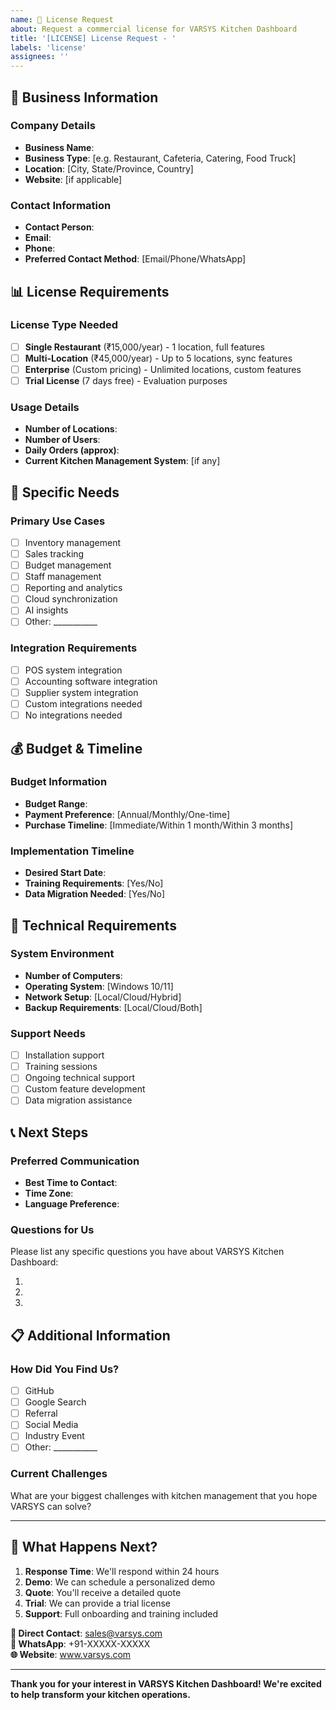 ```yaml
---
name: 🔐 License Request
about: Request a commercial license for VARSYS Kitchen Dashboard
title: '[LICENSE] License Request - '
labels: 'license'
assignees: ''
---
```


## 🏢 **Business Information**

### **Company Details**
- **Business Name**: 
- **Business Type**: [e.g. Restaurant, Cafeteria, Catering, Food Truck]
- **Location**: [City, State/Province, Country]
- **Website**: [if applicable]

### **Contact Information**
- **Contact Person**: 
- **Email**: 
- **Phone**: 
- **Preferred Contact Method**: [Email/Phone/WhatsApp]

## 📊 **License Requirements**

### **License Type Needed**
- [ ] **Single Restaurant** (₹15,000/year) - 1 location, full features
- [ ] **Multi-Location** (₹45,000/year) - Up to 5 locations, sync features
- [ ] **Enterprise** (Custom pricing) - Unlimited locations, custom features
- [ ] **Trial License** (7 days free) - Evaluation purposes

### **Usage Details**
- **Number of Locations**: 
- **Number of Users**: 
- **Daily Orders (approx)**: 
- **Current Kitchen Management System**: [if any]

## 🎯 **Specific Needs**

### **Primary Use Cases**
- [ ] Inventory management
- [ ] Sales tracking
- [ ] Budget management
- [ ] Staff management
- [ ] Reporting and analytics
- [ ] Cloud synchronization
- [ ] AI insights
- [ ] Other: ___________

### **Integration Requirements**
- [ ] POS system integration
- [ ] Accounting software integration
- [ ] Supplier system integration
- [ ] Custom integrations needed
- [ ] No integrations needed

## 💰 **Budget & Timeline**

### **Budget Information**
- **Budget Range**: 
- **Payment Preference**: [Annual/Monthly/One-time]
- **Purchase Timeline**: [Immediate/Within 1 month/Within 3 months]

### **Implementation Timeline**
- **Desired Start Date**: 
- **Training Requirements**: [Yes/No]
- **Data Migration Needed**: [Yes/No]

## 🔧 **Technical Requirements**

### **System Environment**
- **Number of Computers**: 
- **Operating System**: [Windows 10/11]
- **Network Setup**: [Local/Cloud/Hybrid]
- **Backup Requirements**: [Local/Cloud/Both]

### **Support Needs**
- [ ] Installation support
- [ ] Training sessions
- [ ] Ongoing technical support
- [ ] Custom feature development
- [ ] Data migration assistance

## 📞 **Next Steps**

### **Preferred Communication**
- **Best Time to Contact**: 
- **Time Zone**: 
- **Language Preference**: 

### **Questions for Us**
Please list any specific questions you have about VARSYS Kitchen Dashboard:

1. 
2. 
3. 

## 📋 **Additional Information**

### **How Did You Find Us?**
- [ ] GitHub
- [ ] Google Search
- [ ] Referral
- [ ] Social Media
- [ ] Industry Event
- [ ] Other: ___________

### **Current Challenges**
What are your biggest challenges with kitchen management that you hope VARSYS can solve?

---

## 🚀 **What Happens Next?**

1. **Response Time**: We'll respond within 24 hours
2. **Demo**: We can schedule a personalized demo
3. **Quote**: You'll receive a detailed quote
4. **Trial**: We can provide a trial license
5. **Support**: Full onboarding and training included

**📧 Direct Contact**: sales@varsys.com  
**📱 WhatsApp**: +91-XXXXX-XXXXX  
**🌐 Website**: www.varsys.com

---
**Thank you for your interest in VARSYS Kitchen Dashboard! We're excited to help transform your kitchen operations.**
